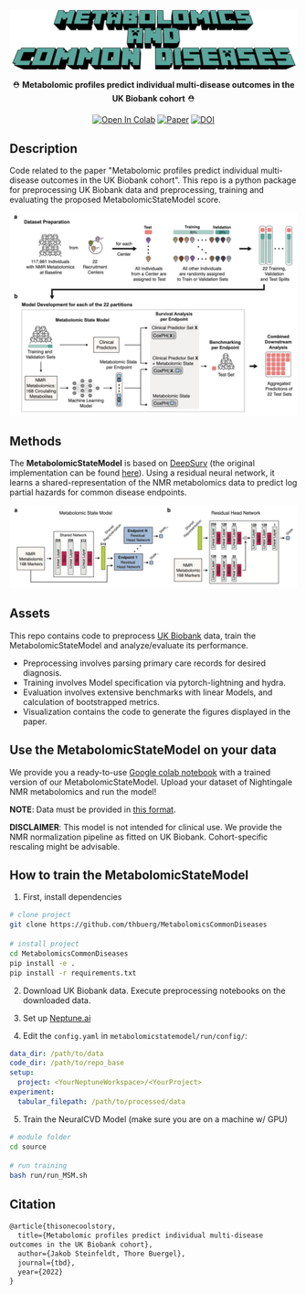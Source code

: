<div align="center">

![Logo](./src/msm_logo.png?raw=true "Logo")

⛑ **Metabolomic profiles predict individual multi-disease outcomes in the UK Biobank cohort** ⛑

[comment]: <> (<!--)

[![Open In Colab](https://colab.research.google.com/assets/colab-badge.svg)](https://colab.research.google.com/github/thbuerg/MetabolomicsCommonDiseases/blob/main/analysis/examples/MetabolomicsInference.ipynb)
[![Paper](https://img.shields.io/badge/Paper-tbd-red)](https://www.nature.com/articles/nature14539)
[![DOI](https://zenodo.org/badge/DOI/10.5281/zenodo.6200202.svg)](https://doi.org/10.5281/zenodo.6200202)

[comment]: <> (-->)

</div>

## Description   
Code related to the paper "Metabolomic profiles predict individual multi-disease outcomes in the UK Biobank cohort". 
This repo is a python package for preprocessing UK Biobank data and preprocessing, training and evaluating the proposed MetabolomicStateModel score.

![Workflow](./src/fig1.png?raw=true "Workflow")

## Methods
The **MetabolomicStateModel** is based on [DeepSurv](https://arxiv.org/abs/1606.00931) (the original implementation can be found [here](https://github.com/jaredleekatzman/DeepSurv)). Using a residual neural network, it learns a shared-representation of the NMR metabolomics data to predict log partial hazards for common disease endpoints.

![Architecture](./src/fig2.png?raw=true "Architecture")

## Assets
This repo contains code to preprocess [UK Biobank](https://www.ukbiobank.ac.uk/) data, train the MetabolomicStateModel and analyze/evaluate its performance.

- Preprocessing involves parsing primary care records for desired diagnosis. 
- Training involves Model specification via pytorch-lightning and hydra.
- Evaluation involves extensive benchmarks with linear Models, and calculation of bootstrapped metrics.
- Visualization contains the code to generate the figures displayed in the paper. 

## Use the MetabolomicStateModel on your data
We provide you a ready-to-use [Google colab notebook](https://colab.research.google.com/github/thbuerg/MetabolomicsCommonDiseases/blob/main/analysis/examples/MetabolomicsInference.ipynb) with a trained version of our MetabolomicStateModel. Upload your dataset of Nightingale NMR metabolomics and run the model!  
 
**NOTE**: Data must be provided in [this format](https://github.com/thbuerg/MetabolomicsCommonDiseases/blob/main/analysis/examples/sample.csv).  
 
**DISCLAIMER**: This model is not intended for clinical use. We provide the NMR normalization pipeline as fitted on UK Biobank. Cohort-specific rescaling might be advisable.

## How to train the MetabolomicStateModel  
1. First, install dependencies   
```bash
# clone project   
git clone https://github.com/thbuerg/MetabolomicsCommonDiseases

# install project   
cd MetabolomicsCommonDiseases
pip install -e .   
pip install -r requirements.txt
 ```   

2. Download UK Biobank data. Execute preprocessing notebooks on the downloaded data.

3. Set up [Neptune.ai](https://www.neptune.ai)

4. Edit the `config.yaml` in `metabolomicstatemodel/run/config/`:
```yaml
data_dir: /path/to/data
code_dir: /path/to/repo_base
setup:
  project: <YourNeptuneWorkspace>/<YourProject>
experiment:
  tabular_filepath: /path/to/processed/data
```

5. Train the NeuralCVD Model (make sure you are on a machine w/ GPU)
 ```bash
# module folder
cd source

# run training
bash run/run_MSM.sh
```

## Citation   
```
@article{thisonecoolstory,
  title={Metabolomic profiles predict individual multi-disease outcomes in the UK Biobank cohort},
  author={Jakob Steinfeldt, Thore Buergel},
  journal={tbd},
  year={2022}
}
```  
